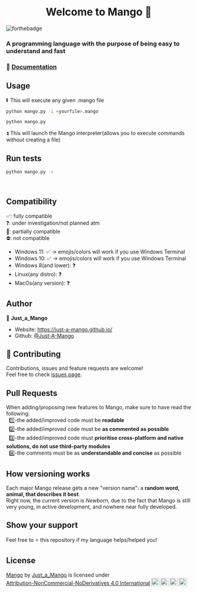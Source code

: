<h1 align="center">Welcome to Mango 👋</h1>

![forthebadge](https://img.shields.io/badge/version-newborn-informational?style=for-the-badge)

### A programming language with the purpose of being easy to understand and fast 

### 📄 [Documentation](https://github.com/Just-A-Mango/mango/blob/main/.github/markdown/documentation.md)&nbsp; &nbsp; &nbsp; &nbsp;
## Usage
⏬ This will execute any given .mango file
```sh
python mango.py -i <yourfile>.mango
```
```sh
python mango.py
```
⏫ This will launch the Mango interpreter(allows you to execute commands without creating a file)
## Run tests
```sh
python mango.py -c
```
&nbsp;
## Compatibility
✅: fully compatible\
❓: under investigation/not planned atm\
💢: partially compatible\
⛔: not compatible

  - Windows 11: ✅ -> emojis/colors will work if you use Windows Terminal
  - Windows 10: ✅ -> emojis/colors will work if you use Windows Terminal
  - Windows 8(and lower): ❓
  - Linux(any distro): ❓
  - MacOs(any version): ❓
&nbsp;
## Author

👤 **Just_a_Mango**

* Website: https://just-a-mango.github.io/
* Github: [@Just-A-Mango](https://github.com/Just-A-Mango)  
## 🤝 Contributing

Contributions, issues and feature requests are welcome!<br />Feel free to check [issues page](https://github.com/Just-A-Mango/fox/issues). 

## Pull Requests

When adding/proposing new features to Mango, make sure to have read the following:\
&nbsp;&nbsp;1️⃣-the added/improved code must be **readable**\
&nbsp;&nbsp;2️⃣-the added/improved code must be **as commented as possible**\
&nbsp;&nbsp;3️⃣-the added/improved code must **prioritise cross-platform and native solutions, do not use third-party modules**\
&nbsp;&nbsp;4️⃣-the comments must be as **understandable and concise** as possible

## How versioning works

Each major Mango release gets a new "version name": a **random word, animal, that describes it best**.\
Right now, the current version is *Newborn*, due to the fact that Mango is still very young, in active development, and nowhere near fully developed.

## Show your support

Feel free to ⭐️ this repository if my language helps/helped you!

## License
<p xmlns:cc="http://creativecommons.org/ns#" xmlns:dct="http://purl.org/dc/terms/"><a property="dct:title" rel="cc:attributionURL" href="https://github.com/just-a-mango/mango">Mango</a> by <a rel="cc:attributionURL dct:creator" property="cc:attributionName" href="https://github.com/just-a-mango">Just_a_Mango</a> is licensed under <a href="http://creativecommons.org/licenses/by-nc-nd/4.0/?ref=chooser-v1" target="_blank" rel="license noopener noreferrer" style="display:inline-block;">Attribution-NonCommercial-NoDerivatives 4.0 International<img style="height:22px!important;margin-left:3px;vertical-align:text-bottom;" src="https://mirrors.creativecommons.org/presskit/icons/cc.svg?ref=chooser-v1"><img style="height:22px!important;margin-left:3px;vertical-align:text-bottom;" src="https://mirrors.creativecommons.org/presskit/icons/by.svg?ref=chooser-v1"><img style="height:22px!important;margin-left:3px;vertical-align:text-bottom;" src="https://mirrors.creativecommons.org/presskit/icons/nc.svg?ref=chooser-v1"><img style="height:22px!important;margin-left:3px;vertical-align:text-bottom;" src="https://mirrors.creativecommons.org/presskit/icons/nd.svg?ref=chooser-v1"></a></p> 
